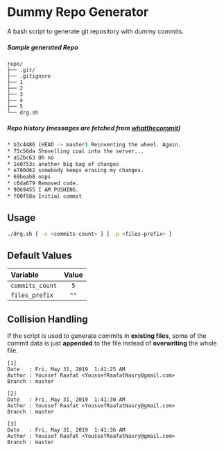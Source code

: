 # Dummy Repo Generator

A bash script to generate git repository with dummy commits.

##### Sample generated Repo

```tree
repo/
├── .git/
├── .gitignore
├── 1
├── 2
├── 3
├── 4
├── 5
└── drg.sh
```

##### Repo history _(messages are fetched from [whatthecommit](http://whatthecommit.com))_

```bash
* b3c4486 (HEAD -> master) Reinventing the wheel. Again.
* 75c56da Shovelling coal into the server...
* a52bc63 Oh no
* 1e0753c another big bag of changes
* e780d62 somebody keeps erasing my changes.
* 69beab8 oops
* c6da679 Removed code.
* 9069455 I AM PUSHING.
* f00f58a Initial commit
```

## Usage

```bash
./drg.sh [ -c <commits-count> ] [ -p <files-prefix> ]
```

## Default Values

| Variable        | Value |
|:----------------|:-----:|
| `commits_count` | `5`   |
| `files_prefix`  | `""`  |

## Collision Handling

If the script is used to generate commits in **existing files**, some of the commit data is just **appended** to the file instead of **overwriting** the whole file.

```text
[1]
Date   : Fri, May 31, 2019  1:41:25 AM
Author : Youssef Raafat <YoussefRaafatNasry@gmail.com>
Branch : master

[2]
Date   : Fri, May 31, 2019  1:41:30 AM
Author : Youssef Raafat <YoussefRaafatNasry@gmail.com>
Branch : master

[3]
Date   : Fri, May 31, 2019  1:41:36 AM
Author : Youssef Raafat <YoussefRaafatNasry@gmail.com>
Branch : master
```